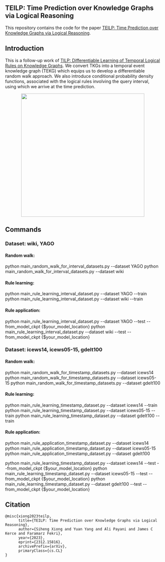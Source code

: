 ## TEILP: Time Prediction over Knowledge Graphs via Logical Reasoning
This repository contains the code for the paper [TEILP: Time Prediction over Knowledge Graphs via Logical Reasoning](https://arxiv.org/pdf/2312.15816.pdf).

## Introduction
This is a follow-up work of [TILP: Differentiable Learning of Temporal Logical Rules on Knowledge Graphs](https://openreview.net/pdf?id=_X12NmQKvX). We convert TKGs into a temporal event knowledge graph (TEKG) which equips us to develop a differentiable random walk approach. We also introduce conditional probability density functions, associated with the logical rules involving the query interval, using which we arrive at the time prediction. 

<p align="center">
  <img src='https://github.com/xiongsiheng/TEILP/blob/main/misc/TEKG_example.png' width=400>
</p>


## Commands

### Dataset: wiki, YAGO

#### Random walk:

python main_random_walk_for_interval_datasets.py --dataset YAGO
python main_random_walk_for_interval_datasets.py --dataset wiki

#### Rule learning:

python main_rule_learning_interval_dataset.py --dataset YAGO --train
python main_rule_learning_interval_dataset.py --dataset wiki --train

#### Rule application:

python main_rule_learning_interval_dataset.py --dataset YAGO --test --from_model_ckpt {$your_model_location}
python main_rule_learning_interval_dataset.py --dataset wiki --test --from_model_ckpt  {$your_model_location}


### Dataset: icews14, icews05-15, gdelt100

#### Random walk:

python main_random_walk_for_timestamp_datasets.py --dataset icews14
python main_random_walk_for_timestamp_datasets.py --dataset icews05-15
python main_random_walk_for_timestamp_datasets.py --dataset gdelt100

#### Rule learning:

python main_rule_learning_timestamp_dataset.py --dataset icews14 --train
python main_rule_learning_timestamp_dataset.py --dataset icews05-15 --train
python main_rule_learning_timestamp_dataset.py --dataset gdelt100 --train

#### Rule application:

python main_rule_application_timestamp_dataset.py --dataset icews14
python main_rule_application_timestamp_dataset.py --dataset icews05-15
python main_rule_application_timestamp_dataset.py --dataset gdelt100

python main_rule_learning_timestamp_dataset.py --dataset icews14 --test --from_model_ckpt {$your_model_location}
python main_rule_learning_timestamp_dataset.py --dataset icews05-15 --test --from_model_ckpt {$your_model_location}
python main_rule_learning_timestamp_dataset.py --dataset gdelt100 --test --from_model_ckpt {$your_model_location}


## Citation
```
@misc{xiong2023teilp,
      title={TEILP: Time Prediction over Knowledge Graphs via Logical Reasoning}, 
      author={Siheng Xiong and Yuan Yang and Ali Payani and James C Kerce and Faramarz Fekri},
      year={2023},
      eprint={2312.15816},
      archivePrefix={arXiv},
      primaryClass={cs.CL}
}
```
